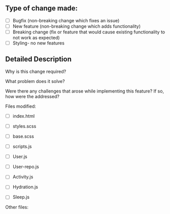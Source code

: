 ## Type of change made:
 - [ ] Bugfix (non-breaking change which fixes an issue)
 - [ ] New feature (non-breaking change which adds functionality)
 - [ ] Breaking change (fix or feature that would cause existing functionality to not work as expected)
 - [ ] Styling- no new features
## Detailed Description
Why is this change required?



What problem does it solve?



Were there any challenges that arose while implementing this feature? If so, how were the addressed?



Files modified:
 - [ ] index.html
 - [ ] styles.scss
 - [ ] base.scss
 - [ ] scripts.js
 - [ ] User.js
 - [ ] User-repo.js
 - [ ] Activity.js
 - [ ] Hydration.js
 - [ ] Sleep.js
 
 
 Other files: 
